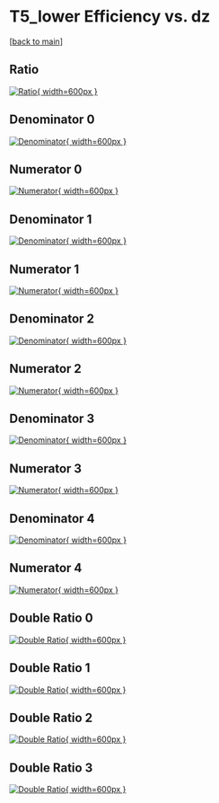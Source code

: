 # T5_lower Efficiency vs. dz

[[back to main](./)]



## Ratio

[![Ratio](../mtv/var/T5_lower_base_321_0_eff_dz.png){ width=600px }](../mtv/var/T5_lower_base_321_0_eff_dz.pdf)

## Denominator 0

[![Denominator](../mtv/den/T5_lower_base_321_0_eff_dz_den0.png){ width=600px }](../mtv/den/T5_lower_base_321_0_eff_dz_den0.pdf)

## Numerator 0

[![Numerator](../mtv/num/T5_lower_base_321_0_eff_dz_num0.png){ width=600px }](../mtv/num/T5_lower_base_321_0_eff_dz_num0.pdf)

## Denominator 1

[![Denominator](../mtv/den/T5_lower_base_321_0_eff_dz_den1.png){ width=600px }](../mtv/den/T5_lower_base_321_0_eff_dz_den1.pdf)

## Numerator 1

[![Numerator](../mtv/num/T5_lower_base_321_0_eff_dz_num1.png){ width=600px }](../mtv/num/T5_lower_base_321_0_eff_dz_num1.pdf)

## Denominator 2

[![Denominator](../mtv/den/T5_lower_base_321_0_eff_dz_den2.png){ width=600px }](../mtv/den/T5_lower_base_321_0_eff_dz_den2.pdf)

## Numerator 2

[![Numerator](../mtv/num/T5_lower_base_321_0_eff_dz_num2.png){ width=600px }](../mtv/num/T5_lower_base_321_0_eff_dz_num2.pdf)

## Denominator 3

[![Denominator](../mtv/den/T5_lower_base_321_0_eff_dz_den3.png){ width=600px }](../mtv/den/T5_lower_base_321_0_eff_dz_den3.pdf)

## Numerator 3

[![Numerator](../mtv/num/T5_lower_base_321_0_eff_dz_num3.png){ width=600px }](../mtv/num/T5_lower_base_321_0_eff_dz_num3.pdf)

## Denominator 4

[![Denominator](../mtv/den/T5_lower_base_321_0_eff_dz_den4.png){ width=600px }](../mtv/den/T5_lower_base_321_0_eff_dz_den4.pdf)

## Numerator 4

[![Numerator](../mtv/num/T5_lower_base_321_0_eff_dz_num4.png){ width=600px }](../mtv/num/T5_lower_base_321_0_eff_dz_num4.pdf)

## Double Ratio 0

[![Double Ratio](../mtv/ratio/T5_lower_base_321_0_eff_dz_ratio0.png){ width=600px }](../mtv/ratio/T5_lower_base_321_0_eff_dz_ratio0.pdf)

## Double Ratio 1

[![Double Ratio](../mtv/ratio/T5_lower_base_321_0_eff_dz_ratio1.png){ width=600px }](../mtv/ratio/T5_lower_base_321_0_eff_dz_ratio1.pdf)

## Double Ratio 2

[![Double Ratio](../mtv/ratio/T5_lower_base_321_0_eff_dz_ratio2.png){ width=600px }](../mtv/ratio/T5_lower_base_321_0_eff_dz_ratio2.pdf)

## Double Ratio 3

[![Double Ratio](../mtv/ratio/T5_lower_base_321_0_eff_dz_ratio3.png){ width=600px }](../mtv/ratio/T5_lower_base_321_0_eff_dz_ratio3.pdf)


